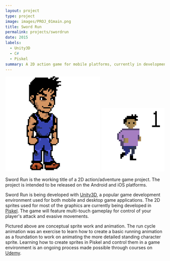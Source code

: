 ```yaml
---
layout: project
type: project
image: images/PROJ_01main.png
title: Sword Run
permalink: projects/swordrun
date: 2015
labels:
  - Unity3D
  - C#
  - Piskel
summary: A 2D action game for mobile platforms, currently in development.
---
```


<div class="ui small rounded images">
  <img class="ui image" src="../images/PROJ_01main.png">
  <img class="ui image" src="../images/PROJ_01gif1.gif">
</div>

Sword Run is the working title of a 2D action/adventure game project.  The project is intended to be released on the Android and iOS platforms.

Sword Run is being developed with [Unity3D](https://unity3d.com/), a popular game development environment used for both mobile and desktop game applications.  The 2D sprites used for most of the graphics are currently being developed in [Piskel](http://www.piskelapp.com/).  The game will feature multi-touch gameplay for control of your player's attack and evasive movements.

Pictured above are conceptual sprite work and animation.  The run cycle animation was an exercise to learn how to create a basic running animation as a foundation to work on animating the more detailed standing character sprite.  Learning how to create sprites in Piskel and control them in a game environment is an ongoing process made possible through courses on [Udemy](https://www.udemy.com).
